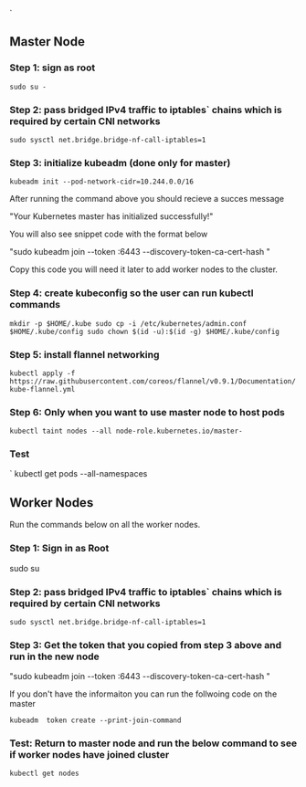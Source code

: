 



`
## Master Node


### Step 1: sign as root

`
sudo su -
`

### Step 2: pass bridged IPv4 traffic to iptables` chains which is required by certain CNI networks

`
sudo sysctl net.bridge.bridge-nf-call-iptables=1
`

### Step 3: initialize kubeadm (done only for master)

`
kubeadm init --pod-network-cidr=10.244.0.0/16
`

After running the command above you should recieve a succes message 

"Your Kubernetes master has initialized successfully!"

You will also see snippet code with the format below

"sudo kubeadm join --token <token> <IP>:6443 --discovery-token-ca-cert-hash
<hash>"

Copy this code you will need it later to add worker nodes to the cluster.



### Step 4: create kubeconfig so the user can run kubectl commands

`
mkdir -p $HOME/.kube
sudo cp -i /etc/kubernetes/admin.conf $HOME/.kube/config
sudo chown $(id -u):$(id -g) $HOME/.kube/config
`

### Step 5: install flannel networking
`
kubectl apply -f https://raw.githubusercontent.com/coreos/flannel/v0.9.1/Documentation/kube-flannel.yml
`

### Step 6: Only when you want to use master node to host pods 

`
kubectl taint nodes --all node-role.kubernetes.io/master-
`

### Test

`
kubectl get pods --all-namespaces

## Worker Nodes

Run the commands below on all the worker nodes.

### Step 1: Sign in as Root

sudo su

### Step 2: pass bridged IPv4 traffic to iptables` chains which is required by certain CNI networks

`
sudo sysctl net.bridge.bridge-nf-call-iptables=1
`

### Step 3: Get the token that you copied from step 3 above and run in the new node

"sudo kubeadm join --token <token> <IP>:6443 --discovery-token-ca-cert-hash
<hash>"

If you don't have the informaiton you can run the follwoing code on the master

`
kubeadm  token create --print-join-command
`

### Test:  Return to master node and run the below command to see if worker nodes have joined cluster 

`
kubectl get nodes
`


 

